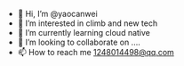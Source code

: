 - 👋 Hi, I’m @yaocanwei
- 👀 I’m interested in climb and new tech
- 🌱 I’m currently learning cloud native
- 💞️ I’m looking to collaborate on ....
- 📫 How to reach me 1248014498@qq.com

<!---
yaocanwei/yaocanwei is a ✨ special ✨ repository because its `README.md` (this file) appears on your GitHub profile.
You can click the Preview link to take a look at your changes.
--->

